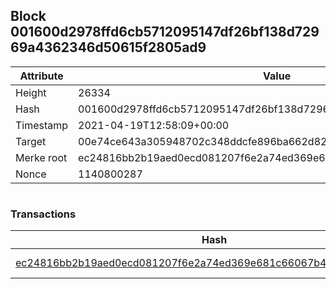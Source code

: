 ## Block 001600d2978ffd6cb5712095147df26bf138d72969a4362346d50615f2805ad9

Attribute | Value
--- | ---
Height | 26334
Hash | 001600d2978ffd6cb5712095147df26bf138d72969a4362346d50615f2805ad9
Timestamp | 2021-04-19T12:58:09+00:00
Target | 00e74ce643a305948702c348ddcfe896ba662d82c1a228faf4ad12250f07334e
Merke root | ec24816bb2b19aed0ecd081207f6e2a74ed369e681c66067b4e15811d49a9ace
Nonce | 1140800287

```

```

### Transactions

Hash | Amount
--- | ---
[ec24816bb2b19aed0ecd081207f6e2a74ed369e681c66067b4e15811d49a9ace](ec24816bb2b19aed0ecd081207f6e2a74ed369e681c66067b4e15811d49a9ace.md) | 10.00000000 SKEPTI 
